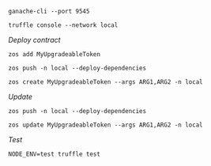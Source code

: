 


`ganache-cli --port 9545`

`truffle console --network local`

*Deploy contract*

`zos add MyUpgradeableToken`

`zos push -n local --deploy-dependencies`

`zos create MyUpgradeableToken --args ARG1,ARG2 -n local`

*Update*

`zos push -n local --deploy-dependencies`

`zos update MyUpgradeableToken --args ARG1,ARG2 -n local`

*Test*

`NODE_ENV=test truffle test`
